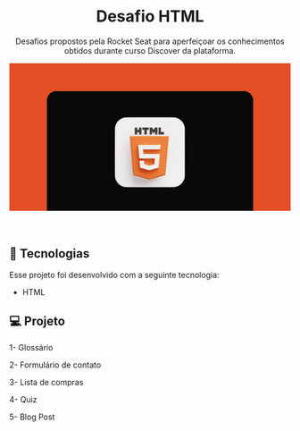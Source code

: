 <h1 align="center"> Desafio HTML </h1>

<p align="center">
Desafios propostos pela Rocket Seat para aperfeiçoar os conhecimentos obtidos durante curso Discover da plataforma.</a>
</p>

<p align="center">
  <img alt="License" src="./github/logo-html.png">
</p>

<br>

## 🚀 Tecnologias

Esse projeto foi desenvolvido com a seguinte tecnologia:

- HTML

## 💻 Projeto

1- Glossário

2- Formulário de contato

3- Lista de compras

4- Quiz

5- Blog Post

